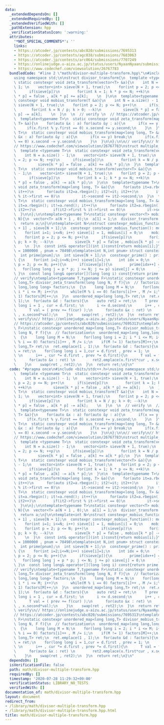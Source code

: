 ```yaml
---
data:
  _extendedDependsOn: []
  _extendedRequiredBy: []
  _extendedVerifiedWith: []
  _pathExtension: hpp
  _verificationStatusIcon: ':warning:'
  attributes:
    '*NOT_SPECIAL_COMMENTS*': ''
    links:
    - https://atcoder.jp/contests/abc020/submissions/7695313
    - https://atcoder.jp/contests/agc038/submissions/7683063
    - https://atcoder.jp/contests/arc064/submissions/7707249
    - https://onlinejudge.u-aizu.ac.jp/status/users/NyaanNyaan/submissions/1/NTL_1_D/judge/3892694/C++14
    - https://www.codechef.com/viewsolution/26767783
  bundledCode: "#line 2 \"math/divisor-multiple-transform.hpp\"\n#include <bits/stdc++.h>\n\
    using namespace std;\n\nstruct divisor_transform{\n  template <typename T>\n \
    \ static constexpr void zeta_transform(vector<T> &a){\n    int N = a.size() -\
    \ 1; \n    vector<int> sieve(N + 1, true);\n    for(int p = 2; p <= N; p++)\n\
    \      if(sieve[p])\n        for(int k = 1; k * p <= N; ++k)\n          sieve[k\
    \ * p] = false , a[k * p] += a[k];    \n  }\n\n  template<typename T>\n  static\
    \ constexpr void mobius_transform(T &a){\n    int N = a.size() - 1; \n    vector<int>\
    \ sieve(N + 1, true);\n    for(int p = 2; p <= N; p++)\n      if(sieve[p])\n \
    \       for(int k = N / p; k > 0; --k)\n          sieve[k * p] = false , a[k *\
    \ p] -= a[k];    \n  }\n  \n  // verify \n  // https://atcoder.jp/contests/arc064/submissions/7707249\n\
    \  template<typename T>\n  static constexpr void zeta_transform(map<long long,\
    \ T> &a){\n    for(auto &x : a) for(auto &y : a){\n      if(x == y) break;\n \
    \     if(x.first % y.first == 0) x.second += y.second;\n    }\n  }\n  template<typename\
    \ T>\n  static constexpr void mobius_transform(map<long long, T> &a){\n    for(auto\
    \ &x : a) for(auto &y : a){\n      if(x == y) break;\n      if(x.first % y.first\
    \ == 0) x.second -= y.second;\n    }\n  }\n\n};\n\n// verify\n// https://atcoder.jp/contests/agc038/submissions/7683063\n\
    // https://www.codechef.com/viewsolution/26767783\nstruct multiple_transform{\n\
    \  template <typename T>\n  static constexpr void zeta_transform(vector<T> &a){\n\
    \    int N = a.size() - 1;\n    vector<int> sieve(N + 1, true);\n    for(int p\
    \ = 2; p <= N; ++p)\n      if(sieve[p])\n        for(int k = N / p; k > 0; --k)\n\
    \          sieve[k * p] = false , a[k] += a[k * p];\n  }\n  template <typename\
    \ T>\n  static constexpr void mobius_transform(vector<T> &a){\n    int N = a.size()\
    \ - 1;\n    vector<int> sieve(N + 1, true);\n    for(int p = 2; p <= N; ++p)\n\
    \      if(sieve[p])\n        for(int k = 1; k * p <= N; ++k)\n          sieve[k\
    \ * p] = false , a[k] -= a[k * p];\n  }\n\n  template<typename T>\n  static constexpr\
    \ void zeta_transform(map<long long, T> &a){\n    for(auto it=a.rbegin(); it!=a.rend();\
    \ it++)\n      for(auto it2=a.rbegin(); it2!=it; it2++)\n        if(it2->first\
    \ % it->first == 0)\n          it->second += it2->second;\n  }\n  template<typename\
    \ T>\n  static constexpr void mobius_transform(map<long long, T> &a){\n    for(auto\
    \ it=a.rbegin(); it!=a.rend(); it++)\n      for(auto it2=a.rbegin(); it2!=it;\
    \ it2++)\n        if(it2->first % it->first == 0)\n          it->second -= it2->second;\n\
    \  }\n\n};\n\ntemplate<typename T>\nstatic constexpr vector<T> mobius_function(int\
    \ N){\n  vector<T> a(N + 1 , 0);\n  a[1] = 1;\n  divisor_transform::mobius_transform(a);\n\
    \  return a;\n}\n\ntemplate<int N>\nstruct constexpr_mobius_function{\n  int mobius[N\
    \ + 1] , sieve[N + 1];\n  constexpr constexpr_mobius_function(): mobius() , sieve(){\n\
    \    for(int i=1; i<=N; i++) sieve[i] = 1, mobius[i] = 0;\n    mobius[1] = 1;\n\
    \    for(int p = 2; p <= N; p++)\n      if(sieve[p])\n        for(int k = N /\
    \ p; k > 0; --k)\n          sieve[k * p] = false , mobius[k * p] -= mobius[k];\
    \    \n  }\n  const int& operator[](int i)const{return mobius[i];}\n};\n\n// N\
    \ = 1000000 , pnum = 78498\ntemplate<int N,int pnum> struct constexpr_prime{\n\
    \  int prime[pnum];\n  int sieve[N + 1];\n  constexpr_prime() : prime() , sieve()\
    \ {\n    for(int i=2;i<=N;i++) sieve[i]=1;\n    int idx = 0;\n    for(long long\
    \ p = 2; p <= N; p++){\n      if(sieve[p]){\n        prime[idx++] = p;\n     \
    \   for(long long j = p * p; j <= N; j += p) sieve[j] = 0;\n      }\n    }\n \
    \ }\n  const long long& operator[](long long i) const{return prime[i];}\n};\n\n\
    // verify\ntemplate<typename T,typename F>\nstatic constexpr unordered_map<long\
    \ long,T> divisor_zeta_transform(long long N, F f){\n  // factorization\n  unordered_map<long\
    \ long,long long> factors;\n  {\n    long long M = N;\n    for(long long i = 2;\
    \ i * i <= M; i++)\n      while(M % i == 0) factors[i]++ , M /= i;\n    if(M !=\
    \ 1) factors[M]++;\n  }\n  unordered_map<long long,T> ret;\n  ret.emplace(1 ,\
    \ 1);\n  for(auto &d : factors){\n    auto ret2 = ret;\n    T prev = 1;\n    for(long\
    \ long i = 1 , cur = d.first; \n      i <= d.second;\n      i++ , cur *= d.first){\n\
    \      T val = ( prev += f(cur) );\n      for(auto &x : ret) \n        ret2.emplace(x.first*cur\
    \ , x.second*val);\n    }\n    swap(ret , ret2);\n  }\n  return ret;\n}\n\n//\
    \ verify\n// https://onlinejudge.u-aizu.ac.jp/status/users/NyaanNyaan/submissions/1/NTL_1_D/judge/3892694/C++14\n\
    // https://atcoder.jp/contests/abc020/submissions/7695313\ntemplate<typename T,typename\
    \ F>\nstatic constexpr unordered_map<long long,T> divisor_mobius_transform(long\
    \ long N, F f){\n  // factorization\n  unordered_map<long long,long long> factors;\n\
    \  {\n    long long M = N;\n    for(long long i = 2; i * i <= M; i++)\n      while(M\
    \ % i == 0) factors[i]++ , M /= i;\n    if(M != 1) factors[M]++;\n  }\n  unordered_map<long\
    \ long,T> ret;\n  ret.emplace(1 , 1);\n  for(auto &d : factors){\n    auto ret2\
    \ = ret;\n    for(long long i = 1,cur = d.first , prev = 1; \n      i <= d.second;\
    \ \n      i++ , cur *= d.first , prev *= d.first){\n      T val = f(cur) - f(prev);\n\
    \      for(auto &x : ret) \n        ret2.emplace(x.first*cur , x.second*val);\n\
    \    }\n    swap(ret , ret2);\n  }\n  return ret;\n}\n"
  code: "#pragma once\n#include <bits/stdc++.h>\nusing namespace std;\n\nstruct divisor_transform{\n\
    \  template <typename T>\n  static constexpr void zeta_transform(vector<T> &a){\n\
    \    int N = a.size() - 1; \n    vector<int> sieve(N + 1, true);\n    for(int\
    \ p = 2; p <= N; p++)\n      if(sieve[p])\n        for(int k = 1; k * p <= N;\
    \ ++k)\n          sieve[k * p] = false , a[k * p] += a[k];    \n  }\n\n  template<typename\
    \ T>\n  static constexpr void mobius_transform(T &a){\n    int N = a.size() -\
    \ 1; \n    vector<int> sieve(N + 1, true);\n    for(int p = 2; p <= N; p++)\n\
    \      if(sieve[p])\n        for(int k = N / p; k > 0; --k)\n          sieve[k\
    \ * p] = false , a[k * p] -= a[k];    \n  }\n  \n  // verify \n  // https://atcoder.jp/contests/arc064/submissions/7707249\n\
    \  template<typename T>\n  static constexpr void zeta_transform(map<long long,\
    \ T> &a){\n    for(auto &x : a) for(auto &y : a){\n      if(x == y) break;\n \
    \     if(x.first % y.first == 0) x.second += y.second;\n    }\n  }\n  template<typename\
    \ T>\n  static constexpr void mobius_transform(map<long long, T> &a){\n    for(auto\
    \ &x : a) for(auto &y : a){\n      if(x == y) break;\n      if(x.first % y.first\
    \ == 0) x.second -= y.second;\n    }\n  }\n\n};\n\n// verify\n// https://atcoder.jp/contests/agc038/submissions/7683063\n\
    // https://www.codechef.com/viewsolution/26767783\nstruct multiple_transform{\n\
    \  template <typename T>\n  static constexpr void zeta_transform(vector<T> &a){\n\
    \    int N = a.size() - 1;\n    vector<int> sieve(N + 1, true);\n    for(int p\
    \ = 2; p <= N; ++p)\n      if(sieve[p])\n        for(int k = N / p; k > 0; --k)\n\
    \          sieve[k * p] = false , a[k] += a[k * p];\n  }\n  template <typename\
    \ T>\n  static constexpr void mobius_transform(vector<T> &a){\n    int N = a.size()\
    \ - 1;\n    vector<int> sieve(N + 1, true);\n    for(int p = 2; p <= N; ++p)\n\
    \      if(sieve[p])\n        for(int k = 1; k * p <= N; ++k)\n          sieve[k\
    \ * p] = false , a[k] -= a[k * p];\n  }\n\n  template<typename T>\n  static constexpr\
    \ void zeta_transform(map<long long, T> &a){\n    for(auto it=a.rbegin(); it!=a.rend();\
    \ it++)\n      for(auto it2=a.rbegin(); it2!=it; it2++)\n        if(it2->first\
    \ % it->first == 0)\n          it->second += it2->second;\n  }\n  template<typename\
    \ T>\n  static constexpr void mobius_transform(map<long long, T> &a){\n    for(auto\
    \ it=a.rbegin(); it!=a.rend(); it++)\n      for(auto it2=a.rbegin(); it2!=it;\
    \ it2++)\n        if(it2->first % it->first == 0)\n          it->second -= it2->second;\n\
    \  }\n\n};\n\ntemplate<typename T>\nstatic constexpr vector<T> mobius_function(int\
    \ N){\n  vector<T> a(N + 1 , 0);\n  a[1] = 1;\n  divisor_transform::mobius_transform(a);\n\
    \  return a;\n}\n\ntemplate<int N>\nstruct constexpr_mobius_function{\n  int mobius[N\
    \ + 1] , sieve[N + 1];\n  constexpr constexpr_mobius_function(): mobius() , sieve(){\n\
    \    for(int i=1; i<=N; i++) sieve[i] = 1, mobius[i] = 0;\n    mobius[1] = 1;\n\
    \    for(int p = 2; p <= N; p++)\n      if(sieve[p])\n        for(int k = N /\
    \ p; k > 0; --k)\n          sieve[k * p] = false , mobius[k * p] -= mobius[k];\
    \    \n  }\n  const int& operator[](int i)const{return mobius[i];}\n};\n\n// N\
    \ = 1000000 , pnum = 78498\ntemplate<int N,int pnum> struct constexpr_prime{\n\
    \  int prime[pnum];\n  int sieve[N + 1];\n  constexpr_prime() : prime() , sieve()\
    \ {\n    for(int i=2;i<=N;i++) sieve[i]=1;\n    int idx = 0;\n    for(long long\
    \ p = 2; p <= N; p++){\n      if(sieve[p]){\n        prime[idx++] = p;\n     \
    \   for(long long j = p * p; j <= N; j += p) sieve[j] = 0;\n      }\n    }\n \
    \ }\n  const long long& operator[](long long i) const{return prime[i];}\n};\n\n\
    // verify\ntemplate<typename T,typename F>\nstatic constexpr unordered_map<long\
    \ long,T> divisor_zeta_transform(long long N, F f){\n  // factorization\n  unordered_map<long\
    \ long,long long> factors;\n  {\n    long long M = N;\n    for(long long i = 2;\
    \ i * i <= M; i++)\n      while(M % i == 0) factors[i]++ , M /= i;\n    if(M !=\
    \ 1) factors[M]++;\n  }\n  unordered_map<long long,T> ret;\n  ret.emplace(1 ,\
    \ 1);\n  for(auto &d : factors){\n    auto ret2 = ret;\n    T prev = 1;\n    for(long\
    \ long i = 1 , cur = d.first; \n      i <= d.second;\n      i++ , cur *= d.first){\n\
    \      T val = ( prev += f(cur) );\n      for(auto &x : ret) \n        ret2.emplace(x.first*cur\
    \ , x.second*val);\n    }\n    swap(ret , ret2);\n  }\n  return ret;\n}\n\n//\
    \ verify\n// https://onlinejudge.u-aizu.ac.jp/status/users/NyaanNyaan/submissions/1/NTL_1_D/judge/3892694/C++14\n\
    // https://atcoder.jp/contests/abc020/submissions/7695313\ntemplate<typename T,typename\
    \ F>\nstatic constexpr unordered_map<long long,T> divisor_mobius_transform(long\
    \ long N, F f){\n  // factorization\n  unordered_map<long long,long long> factors;\n\
    \  {\n    long long M = N;\n    for(long long i = 2; i * i <= M; i++)\n      while(M\
    \ % i == 0) factors[i]++ , M /= i;\n    if(M != 1) factors[M]++;\n  }\n  unordered_map<long\
    \ long,T> ret;\n  ret.emplace(1 , 1);\n  for(auto &d : factors){\n    auto ret2\
    \ = ret;\n    for(long long i = 1,cur = d.first , prev = 1; \n      i <= d.second;\
    \ \n      i++ , cur *= d.first , prev *= d.first){\n      T val = f(cur) - f(prev);\n\
    \      for(auto &x : ret) \n        ret2.emplace(x.first*cur , x.second*val);\n\
    \    }\n    swap(ret , ret2);\n  }\n  return ret;\n}\n"
  dependsOn: []
  isVerificationFile: false
  path: math/divisor-multiple-transform.hpp
  requiredBy: []
  timestamp: '2020-07-28 11:29:32+09:00'
  verificationStatus: LIBRARY_NO_TESTS
  verifiedWith: []
documentation_of: math/divisor-multiple-transform.hpp
layout: document
redirect_from:
- /library/math/divisor-multiple-transform.hpp
- /library/math/divisor-multiple-transform.hpp.html
title: math/divisor-multiple-transform.hpp
---
```

